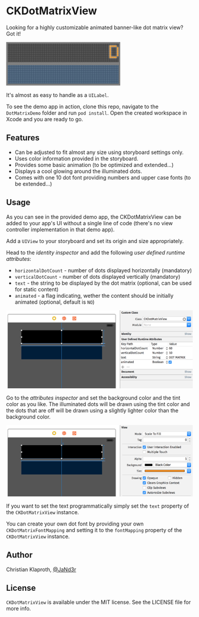 CKDotMatrixView
===============

Looking for a highly customizable animated banner-like dot matrix view? Got it!

![](DotMatrixDemo1.gif)

It's almost as easy to handle as a `UILabel`.

To see the demo app in action, clone this repo, navigate to the `DotMatrixDemo` folder and run `pod install`. Open the created workspace in Xcode and you are ready to go.

## Features

* Can be adjusted to fit almost any size using storyboard settings only.
* Uses color information provided in the storyboard.
* Provides some basic animation (to be optimized and extended...)
* Displays a cool glowing around the illuminated dots.
* Comes with one 10 dot font providing numbers and upper case fonts (to be extended...) 

## Usage

As you can see in the provided demo app, the CKDotMatrixView can be added to your app's UI without a single line of code (there's no view controller implementation in that demo app).

Add a `UIView` to your storyboard and set its origin and size appropriately.

Head to the _identity inspector_ and add the following _user defined runtime attributes_:
* `horizontalDotCount` - number of dots displayed horizontally (mandatory)
* `verticalDotCount` - number of dots displayed vertically (mandatory)
* `text` - the string to be displayed by the dot matrix (optional, can be used for static content)
* `animated` - a flag indicating, wether the content should be initially animated (optional, default is `NO`)

![](CKDotMatrixView_Storyboard1.png)

Go to the _attributes inspector_ and set the background color and the tint color as you like. The illuminated dots will be drawn using the tint color and the dots that are off will be drawn using a slightly lighter color than the background color.

![](CKDotMatrixView_Storyboard2.png)

If you want to set the text programmatically simply set the `text` property of the `CKDotMatrixView` instance.

You can create your own dot font by providing your own `CKDotMatrixFontMapping` and setting it to the `fontMapping` property of the `CKDotMatrixView` instance.

## Author

Christian Klaproth, [@JaNd3r](http://twitter.com/JaNd3r)

## License

`CKDotMatrixView` is available under the MIT license. See the LICENSE file for more info.
